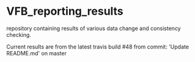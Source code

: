 # VFB_reporting_results
repository containing results of various data change and consistency checking.

 Current results are from the latest travis build #48 from commit: 'Update README.md' on master
